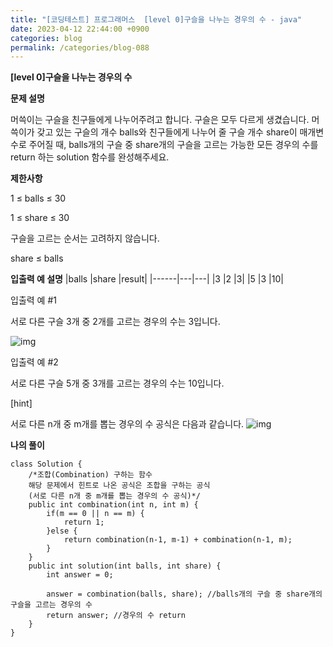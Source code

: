 ```yaml
---
title: "[코딩테스트] 프로그래머스  [level 0]구슬을 나누는 경우의 수 - java"
date: 2023-04-12 22:44:00 +0900
categories: blog
permalink: /categories/blog-088
---
```



**[level 0]구슬을 나누는 경우의 수**



**문제 설명**

머쓱이는 구슬을 친구들에게 나누어주려고 합니다. 구슬은 모두 다르게 생겼습니다. 머쓱이가 갖고 있는 구슬의 개수 balls와 친구들에게 나누어 줄 구슬 개수 share이 매개변수로 주어질 때, balls개의 구슬 중 share개의 구슬을 고르는 가능한 모든 경우의 수를 return 하는 solution 함수를 완성해주세요.




**제한사항**

1 ≤ balls ≤ 30

1 ≤ share ≤ 30

구슬을 고르는 순서는 고려하지 않습니다.

share ≤ balls


**입출력 예 설명**
|balls	|share	|result|
|------|---|---|
|3	|2	|3|
|5	|3	|10|

입출력 예 #1

서로 다른 구슬 3개 중 2개를 고르는 경우의 수는 3입니다. 

![img](https://grepp-programmers.s3.ap-northeast-2.amazonaws.com/files/production/668adf7a-38b1-4112-bbc5-4fab429168c9/%E1%84%89%E1%85%B3%E1%84%8F%E1%85%B3%E1%84%85%E1%85%B5%E1%86%AB%E1%84%89%E1%85%A3%E1%86%BA%202022-08-01%20%E1%84%8B%E1%85%A9%E1%84%92%E1%85%AE%204.15.55.png)

입출력 예 #2

서로 다른 구슬 5개 중 3개를 고르는 경우의 수는 10입니다.

[hint]

서로 다른 n개 중 m개를 뽑는 경우의 수 공식은 다음과 같습니다. 
![img](https://grepp-programmers.s3.ap-northeast-2.amazonaws.com/files/production/54c8b2b9-f88c-4a09-8956-7560ff7ea918/%E1%84%89%E1%85%B3%E1%84%8F%E1%85%B3%E1%84%85%E1%85%B5%E1%86%AB%E1%84%89%E1%85%A3%E1%86%BA%202022-08-01%20%E1%84%8B%E1%85%A9%E1%84%92%E1%85%AE%204.37.53.png)


**나의 풀이**

```
class Solution {
    /*조합(Combination) 구하는 함수
    해당 문제에서 힌트로 나온 공식은 조합을 구하는 공식
    (서로 다른 n개 중 m개를 뽑는 경우의 수 공식)*/
    public int combination(int n, int m) {
        if(m == 0 || n == m) {
            return 1;
        }else {
            return combination(n-1, m-1) + combination(n-1, m);
        }
    }
    public int solution(int balls, int share) {
        int answer = 0;
        
        answer = combination(balls, share); //balls개의 구슬 중 share개의 구슬을 고르는 경우의 수
        return answer; //경우의 수 return
    }
}

```



